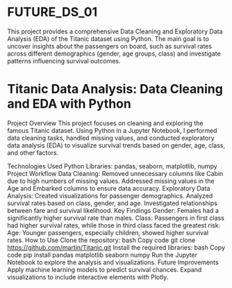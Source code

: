 # FUTURE_DS_01
This project provides a comprehensive Data Cleaning and Exploratory Data Analysis (EDA) of the Titanic dataset using Python. The main goal is to uncover insights about the passengers on board, such as survival rates across different demographics (gender, age groups, class) and investigate patterns influencing survival outcomes.
# Titanic Data Analysis: Data Cleaning and EDA with Python

Project Overview
This project focuses on cleaning and exploring the famous Titanic dataset. Using Python in a Jupyter Notebook, I performed data cleaning tasks, handled missing values, and conducted exploratory data analysis (EDA) to visualize survival trends based on gender, age, class, and other factors.

Technologies Used
Python
Libraries: pandas, seaborn, matplotlib, numpy
Project Workflow
Data Cleaning:
Removed unnecessary columns like Cabin due to high numbers of missing values.
Addressed missing values in the Age and Embarked columns to ensure data accuracy.
Exploratory Data Analysis:
Created visualizations for passenger demographics.
Analyzed survival rates based on class, gender, and age.
Investigated relationships between fare and survival likelihood.
Key Findings
Gender: Females had a significantly higher survival rate than males.
Class: Passengers in first class had higher survival rates, while those in third class faced the greatest risk.
Age: Younger passengers, especially children, showed higher survival rates.
How to Use
Clone the repository:
bash
Copy code
git clone https://github.com/martin/Titanic.git
Install the required libraries:
bash
Copy code
pip install pandas matplotlib seaborn numpy
Run the Jupyter Notebook to explore the analysis and visualizations.
Future Improvements
Apply machine learning models to predict survival chances.
Expand visualizations to include interactive elements with Plotly.
